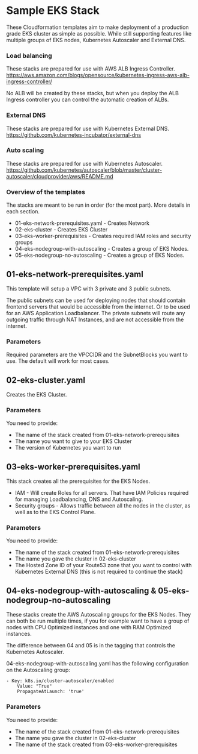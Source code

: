 # Sample EKS Stack
These Cloudformation templates aim to make deployment of a production grade EKS cluster as simple as possible.
While still supporting features like multiple groups of EKS nodes, Kubernetes Autoscaler and External DNS.

### Load balancing
These stacks are prepared for use with AWS ALB Ingress Controller.<br>
https://aws.amazon.com/blogs/opensource/kubernetes-ingress-aws-alb-ingress-controller/

No ALB will be created by these stacks, but when you deploy the ALB Ingress controller you can control the automatic creation of ALBs.

### External DNS
These stacks are prepared for use with Kubernetes External DNS.<br>
https://github.com/kubernetes-incubator/external-dns

### Auto scaling
These stacks are prepared for use with Kubernetes Autoscaler.<br>
https://github.com/kubernetes/autoscaler/blob/master/cluster-autoscaler/cloudprovider/aws/README.md

### Overview of the templates
The stacks are meant to be run in order (for the most part).
More details in each section.

* 01-eks-network-prerequisites.yaml - Creates Network
* 02-eks-cluster - Creates EKS Cluster
* 03-eks-worker-prerequisites - Creates required IAM roles and security groups
* 04-eks-nodegroup-with-autoscaling - Creates a group of EKS Nodes.
* 05-eks-nodegroup-no-autoscaling - Creates a group of EKS Nodes.

## 01-eks-network-prerequisites.yaml
This template will setup a VPC with 3 private and 3 public subnets. 

The public subnets can be used for deploying nodes that should contain frontend servers that would be accessible from the internet. Or to be used for an AWS Application Loadbalancer.
The private subnets will route any outgoing traffic through NAT Instances, and are not accessible from the internet.

### Parameters
Required parameters are the VPCCIDR and the SubnetBlocks you want to use.
The default will work for most cases.

## 02-eks-cluster.yaml
Creates the EKS Cluster.

### Parameters
You need to provide:
* The name of the stack created from 01-eks-network-prerequisites
* The name you want to give to your EKS Cluster
* The version of Kubernetes you want to run

## 03-eks-worker-prerequisites.yaml
This stack creates all the prerequisites for the EKS Nodes.

* IAM - Will create Roles for all servers. That have IAM Policies required for managing Loadbalancing, DNS and Autoscaling.
* Security groups - Allows traffic between all the nodes in the cluster, as well as to the EKS Control Plane.

### Parameters
You need to provide:
* The name of the stack created from 01-eks-network-prerequisites
* The name you gave the cluster in 02-eks-cluster
* The Hosted Zone ID of your Route53 zone that you want to control with Kubernetes External DNS (this is not required to continue the stack)

## 04-eks-nodegroup-with-autoscaling & 05-eks-nodegroup-no-autoscaling
These stacks create the AWS Autoscaling groups for the EKS Nodes.
They can both be run multiple times, if you for example want to have a group of nodes with CPU Optimized instances and one with RAM Optimized instances.

The difference between 04 and 05 is in the tagging that controls the Kubernetes Autoscaler.

04-eks-nodegroup-with-autoscaling.yaml has the following configuration on the Autoscaling group:

```
- Key: k8s.io/cluster-autoscaler/enabled
    Value: "True"
    PropagateAtLaunch: 'true'
```

### Parameters
You need to provide:
* The name of the stack created from 01-eks-network-prerequisites
* The name you gave the cluster in 02-eks-cluster
* The name of the stack created from 03-eks-worker-prerequisites


